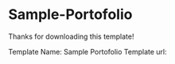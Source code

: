 # Sample-Portofolio


Thanks for downloading this template!

Template Name: Sample Portofolio
Template url:
